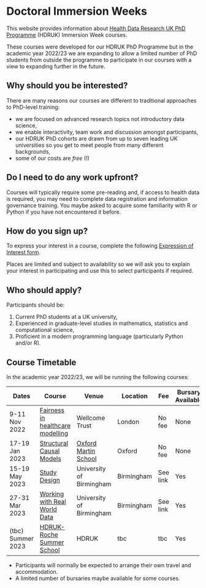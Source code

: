 # Doctoral Immersion Weeks

This website provides information about [Health Data Research UK PhD Programme](https://www.hdruk.ac.uk/careers-in-health-data-science/further-education/phd-programme/) (HDRUK) Immersion Week courses.

These courses were developed for our HDRUK PhD Programme but in the academic year 2022/23 we are expanding to allow a limited number of PhD students from outside the programme to participate in our courses with a view to expanding further in the future.

## Why should you be interested?

There are many reasons our courses are different to traditional approaches to PhD-level training:

- we are focused on advanced research topics not introductory data science,
- we enable interactivity, team work and discussion amongst participants,
- our HDRUK PhD cohorts are drawn from up to seven leading UK universities so you get to meet people from many different backgrounds,
- some of our costs are *free* (!)

## Do I need to do any work upfront?

Courses will typically require some pre-reading and, if access to health data is required, you may need to complete data registration and information governance training. You maybe asked to acquire some familiarity with R or Python if you have not encountered it before.

## How do you sign up?

To express your interest in a course, complete the following [Expression of Interest form](https://forms.gle/WVNmAMLzf1Rx9t4G9).

Places are limited and subject to availability so we will ask you to explain your interest in participating and use this to select participants if required.

## Who should apply?

Participants should be:

1. Current PhD students at a UK university,
2. Experienced in graduate-level studies in mathematics, statistics and computational science,
3. Proficient in a modern programming language (particularly Python and/or R).

## Course Timetable

In the academic year 2022/23, we will be running the following courses:

| Dates | Course | Venue | Location | Fee | Bursary Available | Places | Registration Deadline |
| ----- | ------| ------ | --------- | --- | ---------------- | ------ | --------------------- | 
| 9-11 Nov 2022 |  [Fairness in healthcare modelling](courses/fairness.md) | Wellcome Trust | London | No fee | None | 6 | 15/10/2022 |
| 17-19 Jan 2023 | [Structural Causal Models](courses/causal.md) | [Oxford Martin School](https://www.oxfordmartin.ox.ac.uk/) | Oxford | No fee | None | 9 | 30/11/2022 |
| 15-19 May 2023 | [Study Design](https://www.birmingham.ac.uk/research/data-science/health-data-training/experimental-and-observational-methods.aspx) | University of Birmingham | Birmingham | See link | Yes | 30 | tbc |
| 27-31 Mar 2023 | [Working with Real World Data](https://www.birmingham.ac.uk/research/data-science/health-data-training/health-data-immersion-week-real-world-data.aspx) | University of Birmingham | Birmingham | See link | Yes | 30 | 28/2/2023 |
| (tbc) Summer 2023 | [HDRUK-Roche Summer School](https://forms.gle/qkti1gFpWsAMDiqS9) | HDRUK | tbc | tbc | Yes | 16 | EOI open |

* Participants will normally be expected to arrange their own travel and accommodation. 
* A limited number of bursaries maybe available for some courses.
